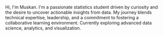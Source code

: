 Hi, I'm Muskan. I'm a passionate statistics student driven by curiosity and the desire to uncover actionable insights from data. My journey blends technical expertise, leadership, and a commitment to fostering a collaborative learning environment.
Currently exploring advanced data science, analytics, and visualization.
